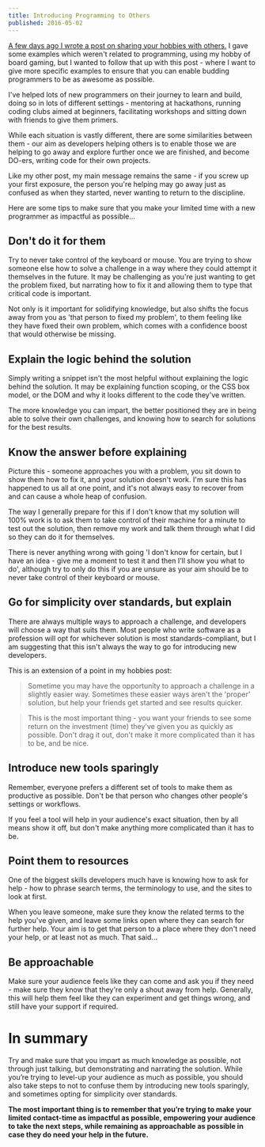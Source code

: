 ```yaml
---
title: Introducing Programming to Others
published: 2016-05-02
---
```


[A few days ago I wrote a post on sharing your hobbies with others.](/articles/sharing-hobbies) I gave some examples which weren't related to programming, using my hobby of board gaming, but I wanted to follow that up with this post - where I want to give more specific examples to ensure that you can enable budding programmers to be as awesome as possible.

<!--more-->

I've helped lots of new programmers on their journey to learn and build, doing so in lots of different settings - mentoring at hackathons, running coding clubs aimed at beginners, facilitating workshops and sitting down with friends to give them primers.

While each situation is vastly different, there are some similarities between them - our aim as developers helping others is to enable those we are helping to go away and explore further once we are finished, and become DO-ers, writing code for their own projects.

Like my other post, my main message remains the same - if you screw up your first exposure, the person you're helping may go away just as confused as when they started, never wanting to return to the discipline.

Here are some tips to make sure that you make your limited time with a new programmer as impactful as possible…

## Don't do it for them

Try to never take control of the keyboard or mouse. You are trying to show someone else how to solve a challenge in a way where they could attempt it themselves in the future. It may be challenging as you're just wanting to get the problem fixed, but narrating how to fix it and allowing them to type that critical code is important.

Not only is it important for solidifying knowledge, but also shifts the focus away from you as 'that person to fixed my problem', to them feeling like they have fixed their own problem, which comes with a confidence boost that would otherwise be missing.

## Explain the logic behind the solution

Simply writing a snippet isn't the most helpful without explaining the logic behind the solution. It may be explaining function scoping, or the CSS box model, or the DOM and why it looks different to the code they've written.

The more knowledge you can impart, the better positioned they are in being able to solve their own challenges, and knowing how to search for solutions for the best results.


## Know the answer before explaining

Picture this - someone approaches you with a problem, you sit down to show them how to fix it, and your solution doesn't work. I'm sure this has happened to us all at one point, and it's not always easy to recover from and can cause a whole heap of confusion.

The way I generally prepare for this if I don't know that my solution will 100% work is to ask them to take control of their machine for a minute to test out the solution, then remove my work and talk them through what I did so they can do it for themselves.

There is never anything wrong with going 'I don't know for certain, but I have an idea - give me a moment to test it and then I'll show you what to do', although try to only do this if you are unsure as your aim should be to never take control of their keyboard or mouse.

## Go for simplicity over standards, but explain

There are always multiple ways to approach a challenge, and developers will choose a way that suits them. Most people who write software as a profession will opt for whichever solution is most standards-compliant, but I am suggesting that this isn't always the way to go for introducing new developers.

This is an extension of a point in my hobbies post:

> Sometime you may have the opportunity to approach a challenge in a slightly easier way. Sometimes these easier ways aren't the 'proper' solution, but help your friends get started and see results quicker.

> This is the most important thing - you want your friends to see some return on the investment (time) they've given you as quickly as possible. Don't drag it out, don't make it more complicated than it has to be, and be nice.

## Introduce new tools sparingly

Remember, everyone prefers a different set of tools to make them as productive as possible. Don't be that person who changes other people's settings or workflows.

If you feel a tool will help in your audience's exact situation, then by all means show it off, but don't make anything more complicated than it has to be.

## Point them to resources

One of the biggest skills developers much have is knowing how to ask for help - how to phrase search terms, the terminology to use, and the sites to look at first.

When you leave someone, make sure they know the related terms to the help you've given, and leave some links open where they can search for further help. Your aim is to get that person to a place where they don't need your help, or at least not as much. That said...

## Be approachable

Make sure your audience feels like they can come and ask you if they need - make sure they know that they're only a shout away from help. Generally, this will help them feel like they can experiment and get things wrong, and still have your support if required.

# In summary

Try and make sure that you impart as much knowledge as possible, not through just talking, but demonstrating and narrating the solution. While you’re trying to level-up your audience as much as possible, you should also take steps to not to confuse them by introducing new tools sparingly, and sometimes opting for simplicity over standards.

__The most important thing is to remember that you’re trying to make your limited contact-time as impactful as possible, empowering your audience to take the next steps, while remaining as approachable as possible in case they do need your help in the future.__
